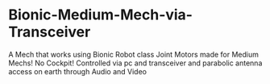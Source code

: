 # Bionic-Medium-Mech-via-Transceiver
A Mech that works using Bionic Robot class Joint Motors made for Medium Mechs! No Cockpit! Controlled via pc and transceiver and parabolic antenna access on earth through Audio and Video 
